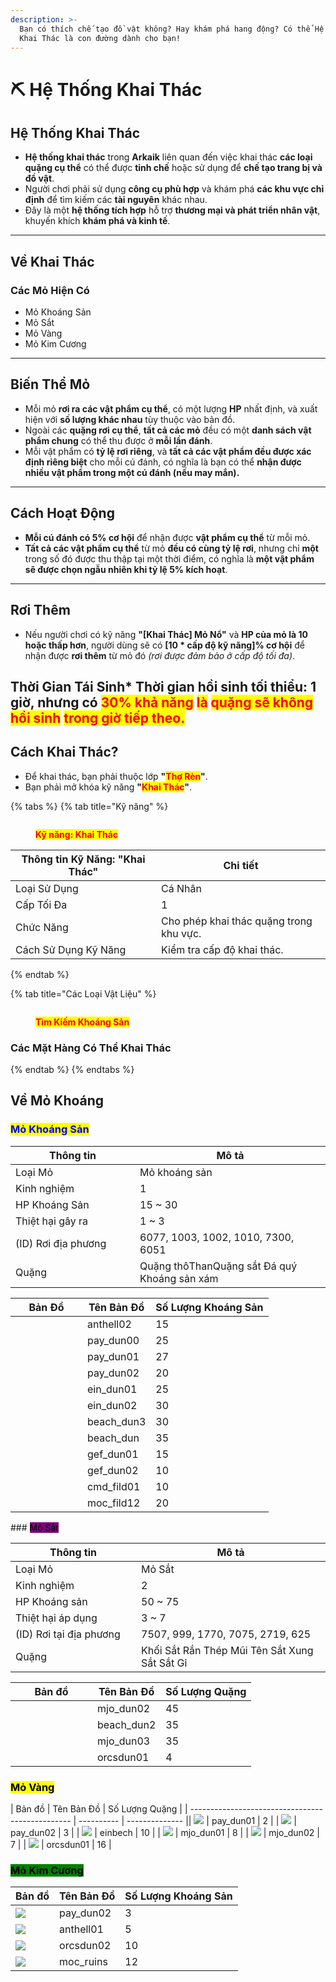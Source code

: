 ```yaml
---
description: >-
  Bạn có thích chế tạo đồ vật không? Hay khám phá hang động? Có thể Hệ Thống
  Khai Thác là con đường dành cho bạn!
---
```


# ⛏️ Hệ Thống Khai Thác

## **Hệ Thống Khai Thác**

* **Hệ thống khai thác** trong **Arkaik** liên quan đến việc khai thác **các loại quặng cụ thể** có thể được **tinh chế** hoặc sử dụng để **chế tạo trang bị và đồ vật**.
* Người chơi phải sử dụng **công cụ phù hợp** và khám phá **các khu vực chỉ định** để tìm kiếm các **tài nguyên** khác nhau.
* Đây là một **hệ thống tích hợp** hỗ trợ **thương mại và phát triển nhân vật**, khuyến khích **khám phá và kinh tế**.

***

## **Về Khai Thác**

### **Các Mỏ Hiện Có**

* Mỏ Khoáng Sản
* Mỏ Sắt
* Mỏ Vàng
* Mỏ Kim Cương

***

## **Biến Thể Mỏ**

* Mỗi mỏ **rơi ra các vật phẩm cụ thể**, có một lượng **HP** nhất định, và xuất hiện với **số lượng khác nhau** tùy thuộc vào bản đồ.
* Ngoài các **quặng rơi cụ thể**, **tất cả các mỏ** đều có một **danh sách vật phẩm chung** có thể thu được ở **mỗi lần đánh**.
* &#x20;Mỗi vật phẩm có **tỷ lệ rơi riêng**, và **tất cả các vật phẩm đều được xác định riêng biệt** cho mỗi cú đánh, có nghĩa là bạn có thể **nhận được nhiều vật phẩm trong một cú đánh (nếu may mắn).**

***

## **Cách Hoạt Động**

* **Mỗi cú đánh có 5% cơ hội** để nhận được **vật phẩm cụ thể** từ mỗi mỏ.
* **Tất cả các vật phẩm cụ thể** từ mỏ **đều có cùng tỷ lệ rơi**, nhưng chỉ **một** trong số đó được thu thập tại một thời điểm, có nghĩa là **một vật phẩm sẽ được chọn ngẫu nhiên khi tỷ lệ 5% kích hoạt**.

***

## **Rơi Thêm**

* Nếu người chơi có kỹ năng **"\[Khai Thác] Mỏ Nổ"** và **HP của mỏ là 10 hoặc thấp hơn**, người dùng sẽ có **\[10 \* cấp độ kỹ năng]% cơ hội** để nhận được **rơi thêm** từ mỏ đó _(rơi được đảm bảo ở cấp độ tối đa)_.

## **Thời Gian Tái Sinh**\* **Thời gian hồi sinh tối thiểu:** **1 giờ**, nhưng có <mark style="color:red;">**30% khả năng**</mark> <mark style="color:red;">là</mark> <mark style="color:red;">**quặng sẽ không hồi sinh**</mark> <mark style="color:red;">trong giờ tiếp theo.</mark>

## **Cách Khai Thác?**

* Để khai thác, bạn phải thuộc lớp **"**<mark style="color:red;">**Thợ Rèn**</mark>**"**.
* Bạn phải mở khóa kỹ năng **"**<mark style="color:red;">**Khai Thác**</mark>**"**.

{% tabs %}
{% tab title="Kỹ năng" %}
<figure><img src="../.gitbook/assets/100px-783.png" alt=""><figcaption><p><mark style="color:red;"><strong>Kỹ năng: Khai Thác</strong></mark></p></figcaption></figure>

<table><thead><tr><th width="217">Thông tin Kỹ Năng: "Khai Thác"</th><th>Chi tiết</th></tr></thead><tbody><tr><td>Loại Sử Dụng</td><td>Cá Nhân</td></tr><tr><td>Cấp Tối Đa</td><td>1</td></tr><tr><td>Chức Năng</td><td>Cho phép khai thác quặng trong khu vực.</td></tr><tr><td>Cách Sử Dụng Kỹ Năng</td><td>Kiểm tra cấp độ khai thác.</td></tr></tbody></table>
{% endtab %}

{% tab title="Các Loại Vật Liệu" %}
<figure><img src="../.gitbook/assets/415px-0000000.gif" alt=""><figcaption><p><mark style="color:red;"><strong>Tìm Kiếm Khoáng Sản</strong></mark></p></figcaption></figure>

### **Các Mặt Hàng Có Thể Khai Thác**
{% endtab %}
{% endtabs %}

## **Về Mỏ Khoáng**

### <mark style="color:blue;">**Mỏ Khoáng Sản**</mark>

<table><thead><tr><th width="183">Thông tin</th><th>Mô tả</th></tr></thead><tbody><tr><td>Loại Mỏ</td><td>Mỏ khoáng sản</td></tr><tr><td>Kinh nghiệm</td><td>1</td></tr><tr><td>HP Khoáng Sản</td><td>15 ~ 30</td></tr><tr><td>Thiệt hại gây ra</td><td>1 ~ 3</td></tr><tr><td>(ID) Rơi địa phương</td><td>6077, 1003, 1002, 1010, 7300, 6051</td></tr><tr><td>Quặng</td><td><img src="../.gitbook/assets/Ferro.png" alt="">Quặng thô<img src="../.gitbook/assets/Carvao (1).png" alt="">Than<img src="../.gitbook/assets/Ferro.png" alt="">Quặng sắt <img src="../.gitbook/assets/7300.png" alt="">Đá quý <img src="../.gitbook/assets/6051.png" alt="">Khoáng sản xám</td></tr></tbody></table>

<table><thead><tr><th width="99">Bản Đồ</th><th>Tên Bản Đồ</th><th>Số Lượng Khoáng Sản</th></tr></thead><tbody><tr><td><img src="../.gitbook/assets/50px-Anthell02.png" alt=""></td><td>anthell02</td><td>15</td></tr><tr><td><img src="../.gitbook/assets/50px-Pay_dun00.png" alt=""></td><td>pay_dun00</td><td>25</td></tr><tr><td><img src="../.gitbook/assets/pay_dun01.webp" alt="" data-size="original"></td><td>pay_dun01</td><td>27</td></tr><tr><td><img src="../.gitbook/assets/50px-Pay_dun02.png" alt=""></td><td>pay_dun02</td><td>20</td></tr><tr><td><img src="../.gitbook/assets/50px-Ein_dun01.png" alt=""></td><td>ein_dun01</td><td>25</td></tr><tr><td><img src="../.gitbook/assets/50px-Ein_dun02.png" alt=""></td><td>ein_dun02</td><td>30</td></tr><tr><td><img src="../.gitbook/assets/50px-Beach_dun3.png" alt=""></td><td>beach_dun3</td><td>30</td></tr><tr><td><img src="../.gitbook/assets/50px-Beach_dun.png" alt=""></td><td>beach_dun</td><td>35</td></tr><tr><td><img src="../.gitbook/assets/50px-Gef_dun01.png" alt=""></td><td>gef_dun01</td><td>15</td></tr><tr><td><img src="../.gitbook/assets/gef_dun02.webp" alt=""></td><td>gef_dun02</td><td>10</td></tr><tr><td><img src="../.gitbook/assets/50px-Cmd_fild01.png" alt=""></td><td>cmd_fild01</td><td>10</td></tr><tr><td><img src="../.gitbook/assets/50px-Moc_fild12.png" alt=""></td><td>moc_fild12</td><td>20</td></tr></tbody></table>

\### <mark style="background-color:purple;">Mỏ Sắt</mark>

<table><thead><tr><th width="185">Thông tin</th><th>Mô tả</th></tr></thead><tbody><tr><td>Loại Mỏ</td><td>Mỏ Sắt</td></tr><tr><td>Kinh nghiệm</td><td>2</td></tr><tr><td>HP Khoáng sản</td><td>50 ~ 75</td></tr><tr><td>Thiệt hại áp dụng</td><td>3 ~ 7</td></tr><tr><td>(ID) Rơi tại địa phương</td><td>7507, 999, 1770, 7075, 2719, 625</td></tr><tr><td>Quặng</td><td><img src="../.gitbook/assets/Ferro (1).png" alt="">Khối Sắt Rắn <img src="../.gitbook/assets/999 (1).png" alt="">Thép <img src="../.gitbook/assets/1770.png" alt="">Mũi Tên Sắt <img src="../.gitbook/assets/2719.png" alt="">Xung Sắt <img src="../.gitbook/assets/625.png" alt="">Sắt Gỉ</td></tr></tbody></table>

<table><thead><tr><th width="115">Bản đồ</th><th>Tên Bản Đồ</th><th>Số Lượng Quặng</th></tr></thead><tbody><tr><td><img src="../.gitbook/assets/50px-Mjo_dun02.png" alt=""></td><td>mjo_dun02</td><td>45</td></tr><tr><td><img src="../.gitbook/assets/50px-Beach_dun2.png" alt=""></td><td>beach_dun2</td><td>35</td></tr><tr><td><img src="../.gitbook/assets/50px-Mjo_dun03.png" alt=""></td><td>mjo_dun03</td><td>35</td></tr><tr><td><img src="../.gitbook/assets/50px-Orcsdun01.png" alt=""></td><td>orcsdun01</td><td>4</td></tr></tbody></table>

### <mark style="background-color:yellow;">Mỏ Vàng</mark>

\| Bản đồ | Tên Bản Đồ | Số Lượng Quặng | | ------------------------------------------------ | ---------- | -------------- || ![](../.gitbook/assets/50px-Pay_dun01.png) | pay\_dun01 | 2 | | ![](<../.gitbook/assets/50px-Pay_dun02 (1).png>) | pay\_dun02 | 3 | | ![](../.gitbook/assets/50px-Einbech.png) | einbech | 10 | | ![](../.gitbook/assets/50px-Mjo_dun01.png) | mjo\_dun01 | 8 | | ![](<../.gitbook/assets/50px-Mjo_dun02 (1).png>) | mjo\_dun02 | 7 | | ![](<../.gitbook/assets/50px-Orcsdun01 (1).png>) | orcsdun01 | 16 |

### <mark style="background-color:green;">Mỏ Kim Cương</mark>

| Bản đồ                                           | Tên Bản Đồ | Số Lượng Khoáng Sản |
| ------------------------------------------------ | ---------- | ------------------- |
| ![](<../.gitbook/assets/50px-Pay_dun02 (2).png>) | pay\_dun02 | 3                   |
| ![](../.gitbook/assets/50px-Anthell01.png)       | anthell01  | 5                   |
| ![](../.gitbook/assets/50px-Orcsdun02.png)       | orcsdun02  | 10                  |
| ![](../.gitbook/assets/50px-Moc_ruins.png)       | moc\_ruins | 12                  |
